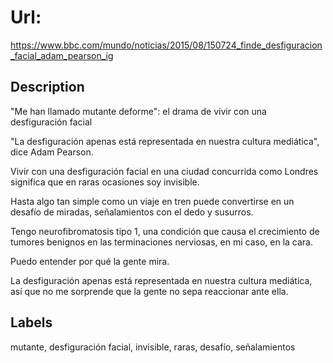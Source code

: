 # Url: 

https://www.bbc.com/mundo/noticias/2015/08/150724_finde_desfiguracion_facial_adam_pearson_ig

## Description 

"Me han llamado mutante deforme": el drama de vivir con una desfiguración facial

"La desfiguración apenas está representada en nuestra cultura mediática", dice Adam Pearson.

Vivir con una desfiguración facial en una ciudad concurrida como Londres significa que en raras ocasiones soy invisible.

Hasta algo tan simple como un viaje en tren puede convertirse en un desafío de miradas, señalamientos con el dedo y susurros.

Tengo neurofibromatosis tipo 1, una condición que causa el crecimiento de tumores benignos en las terminaciones nerviosas, en mi caso, en la cara.

Puedo entender por qué la gente mira.

La desfiguración apenas está representada en nuestra cultura mediática, así que no me sorprende que la gente no sepa reaccionar ante ella.

## Labels 

mutante, desfiguración facial, invisible, raras, desafío, señalamientos
